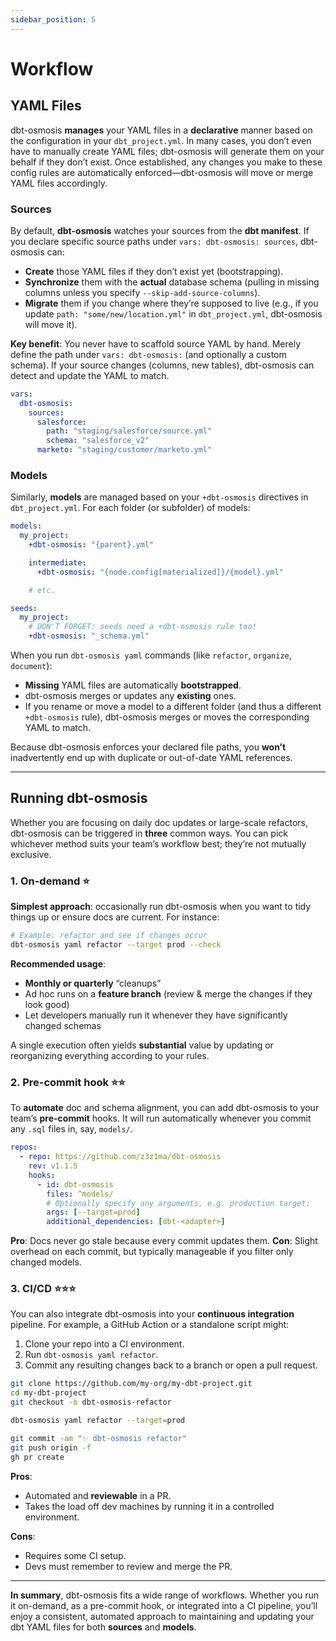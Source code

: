```yaml
---
sidebar_position: 5
---
```

# Workflow

## YAML Files

dbt-osmosis **manages** your YAML files in a **declarative** manner based on the configuration in your `dbt_project.yml`. In many cases, you don’t even have to manually create YAML files; dbt-osmosis will generate them on your behalf if they don’t exist. Once established, any changes you make to these config rules are automatically enforced—dbt-osmosis will move or merge YAML files accordingly.

### Sources

By default, **dbt-osmosis** watches your sources from the **dbt manifest**. If you declare specific source paths under `vars: dbt-osmosis: sources`, dbt-osmosis can:

- **Create** those YAML files if they don’t exist yet (bootstrapping).
- **Synchronize** them with the **actual** database schema (pulling in missing columns unless you specify `--skip-add-source-columns`).
- **Migrate** them if you change where they’re supposed to live (e.g., if you update `path: "some/new/location.yml"` in `dbt_project.yml`, dbt-osmosis will move it).

**Key benefit**: You never have to scaffold source YAML by hand. Merely define the path under `vars: dbt-osmosis:` (and optionally a custom schema). If your source changes (columns, new tables), dbt-osmosis can detect and update the YAML to match.

```yaml title="dbt_project.yml"
vars:
  dbt-osmosis:
    sources:
      salesforce:
        path: "staging/salesforce/source.yml"
        schema: "salesforce_v2"
      marketo: "staging/customer/marketo.yml"
```

### Models

Similarly, **models** are managed based on your `+dbt-osmosis` directives in `dbt_project.yml`. For each folder (or subfolder) of models:

```yaml title="dbt_project.yml"
models:
  my_project:
    +dbt-osmosis: "{parent}.yml"

    intermediate:
      +dbt-osmosis: "{node.config[materialized]}/{model}.yml"

    # etc.

seeds:
  my_project:
    # DON'T FORGET: seeds need a +dbt-osmosis rule too!
    +dbt-osmosis: "_schema.yml"
```

When you run `dbt-osmosis yaml` commands (like `refactor`, `organize`, `document`):

- **Missing** YAML files are automatically **bootstrapped**.
- dbt-osmosis merges or updates any **existing** ones.
- If you rename or move a model to a different folder (and thus a different `+dbt-osmosis` rule), dbt-osmosis merges or moves the corresponding YAML to match.

Because dbt-osmosis enforces your declared file paths, you **won’t** inadvertently end up with duplicate or out-of-date YAML references.

---

## Running dbt-osmosis

Whether you are focusing on daily doc updates or large-scale refactors, dbt-osmosis can be triggered in **three** common ways. You can pick whichever method suits your team’s workflow best; they’re not mutually exclusive.

### 1. On-demand ⭐️

**Simplest approach**: occasionally run dbt-osmosis when you want to tidy things up or ensure docs are current. For instance:

```bash
# Example: refactor and see if changes occur
dbt-osmosis yaml refactor --target prod --check
```

**Recommended usage**:

- **Monthly or quarterly** “cleanups”
- Ad hoc runs on a **feature branch** (review & merge the changes if they look good)
- Let developers manually run it whenever they have significantly changed schemas

A single execution often yields **substantial** value by updating or reorganizing everything according to your rules.

### 2. Pre-commit hook ⭐️⭐️

To **automate** doc and schema alignment, you can add dbt-osmosis to your team’s **pre-commit** hooks. It will run automatically whenever you commit any `.sql` files in, say, `models/`.

```yaml title=".pre-commit-config.yaml"
repos:
  - repo: https://github.com/z3z1ma/dbt-osmosis
    rev: v1.1.5
    hooks:
      - id: dbt-osmosis
        files: ^models/
        # Optionally specify any arguments, e.g. production target:
        args: [--target=prod]
        additional_dependencies: [dbt-<adapter>]
```

**Pro**: Docs never go stale because every commit updates them.
**Con**: Slight overhead on each commit, but typically manageable if you filter only changed models.

### 3. CI/CD ⭐️⭐️⭐️

You can also integrate dbt-osmosis into your **continuous integration** pipeline. For example, a GitHub Action or a standalone script might:

1. Clone your repo into a CI environment.
2. Run `dbt-osmosis yaml refactor`.
3. Commit any resulting changes back to a branch or open a pull request.

```bash title="example.sh"
git clone https://github.com/my-org/my-dbt-project.git
cd my-dbt-project
git checkout -b dbt-osmosis-refactor

dbt-osmosis yaml refactor --target=prod

git commit -am "✨ dbt-osmosis refactor"
git push origin -f
gh pr create
```

**Pros**:

- Automated and **reviewable** in a PR.
- Takes the load off dev machines by running it in a controlled environment.

**Cons**:

- Requires some CI setup.
- Devs must remember to review and merge the PR.

---

**In summary**, dbt-osmosis fits a wide range of workflows. Whether you run it on-demand, as a pre-commit hook, or integrated into a CI pipeline, you’ll enjoy a consistent, automated approach to maintaining and updating your dbt YAML files for both **sources** and **models**.
